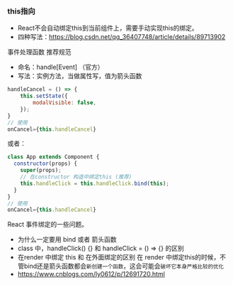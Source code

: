 
### this指向
* React不会自动绑定this到当前组件上，需要手动实现this的绑定。
* 四种写法：https://blog.csdn.net/qq_36407748/article/details/89713902

事件处理函数 推荐规范
* 命名：handle[Event] （官方）
* 写法：实例方法，当做属性写，值为箭头函数
```JavaScript
handleCancel = () => {
    this.setState({
        modalVisible: false,
    });
}
// 使用
onCancel={this.handleCancel}
```
或者：
```JavaScript
class App extends Component {
  constructor(props) {
    super(props);
    // 在constructor 构造中绑定this (推荐)
    this.handleClick = this.handleClick.bind(this);
  }
}
// 使用
onCancel={this.handleCancel}
```

React 事件绑定的一些问题。
* 为什么一定要用 bind 或者 箭头函数
* class 中，handleClick() {}  和 handleClick = () => {} 的区别
* 在render 中绑定 this 和 在外面绑定的区别
    在 render 中绑定this的时候，不管bind还是箭头函数都会`新创建一个函数`，这会可能会`破坏它本身严格比较的优化`
* https://www.cnblogs.com/ly0612/p/12691720.html
